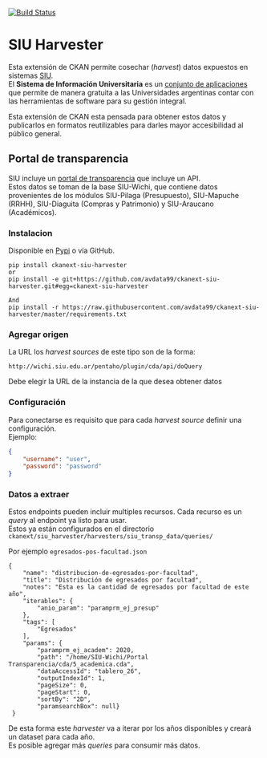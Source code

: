 [![Build Status](https://travis-ci.org/avdata99/ckanext-siu-harvester.svg?branch=master)](https://travis-ci.org/avdata99/ckanext-siu-harvester)
# SIU Harvester
Esta extensión de CKAN permite cosechar (_harvest_) datos expuestos en sistemas [SIU](https://www.siu.edu.ar/).  
El **Sistema de Información Universitaria** es un [conjunto de aplicaciones](https://www.siu.edu.ar/como-obtengo-los-sistemas/) que permite de manera gratuita a las Universidades argentinas contar con las herramientas de software para su gestión integral.

Esta extensión de CKAN esta pensada para obtener estos datos y publicarlos en formatos reutilizables para darles mayor accesibilidad al público general.

## Portal de transparencia

SIU incluye un [portal de transparencia](http://documentacion.siu.edu.ar/wiki/SIU-Wichi/Version6.6.0/portal_transparencia) que incluye un API.  
Estos datos se toman de la base SIU-Wichi, que contiene datos provenientes de los módulos SIU-Pilaga (Presupuesto), SIU-Mapuche (RRHH), SIU-Diaguita (Compras y Patrimonio) y SIU-Araucano (Académicos).

### Instalacion

Disponible en [Pypi](https://pypi.org/project/ckanext-siu-harvester/) o vía GitHub.  

```
pip install ckanext-siu-harvester
or
pip install -e git+https://github.com/avdata99/ckanext-siu-harvester.git#egg=ckanext-siu-harvester

And
pip install -r https://raw.githubusercontent.com/avdata99/ckanext-siu-harvester/master/requirements.txt

```

### Agregar origen

La URL los _harvest sources_ de este tipo son de la forma:
```
http://wichi.siu.edu.ar/pentaho/plugin/cda/api/doQuery
```

Debe elegir la URL de la instancia de la que desea obtener datos

### Configuración

Para conectarse es requisito que para cada _harvest source_ definir una configuración.  
Ejemplo:

```json
{
    "username": "user",
    "password": "password"    
}
```

### Datos a extraer

Estos endpoints pueden incluir multiples recursos. Cada recurso es un _query_ al endpoint ya listo para usar.  
Estos ya están configurados en el directorio `ckanext/siu_harvester/harvesters/siu_transp_data/queries/`

Por ejemplo `egresados-pos-facultad.json`

```
{
    "name": "distribucion-de-egresados-por-facultad",
    "title": "Distribución de egresados por facultad",
    "notes": "Esta es la cantidad de egresados por facultad de este año",
    "iterables": {
        "anio_param": "paramprm_ej_presup"
    },
    "tags": [
        "Egresados"
    ],
    "params": {
        "paramprm_ej_academ": 2020,
        "path": "/home/SIU-Wichi/Portal Transparencia/cda/5_academica.cda",
        "dataAccessId": "tablero_26",
        "outputIndexId": 1,
        "pageSize": 0,
        "pageStart": 0,
        "sortBy": "2D",
        "paramsearchBox": null}
 }
```

De esta forma este _harvester_ va a iterar por los años disponibles y creará un dataset para cada año.  
Es posible agregar más _queries_ para consumir más datos.

